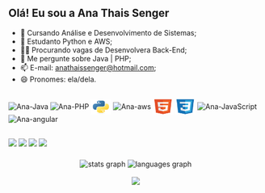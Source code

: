 ## Olá! Eu sou a Ana Thais Senger


<!--
**anatsenger/anatsenger** is a ✨ _special_ ✨ repository because its `README.md` (this file) appears on your GitHub profile.

Here are some ideas to get you started:
-->

- 🔭 Cursando Análise e Desenvolvimento de Sistemas;
- 🌱 Estudanto Python e AWS;
- 👨‍💻 Procurando vagas de Desenvolvera Back-End;
- 💬 Me pergunte sobre Java | PHP;
- 📫 E-mail: anathaissenger@hotmail.com;
- 😄 Pronomes: ela/dela.

<div style="display: inline_block"><br>
  <img align="center" alt="Ana-Java" height="80" width="40" src="https://cdn.jsdelivr.net/gh/devicons/devicon/icons/java/java-original.svg">
  <img align="center" alt="Ana-PHP" height="40" width="40" src="https://cdn.jsdelivr.net/gh/devicons/devicon/icons/php/php-original.svg">
  <img align="center" alt="Ana-Python" height="30" width="40" src="https://raw.githubusercontent.com/devicons/devicon/master/icons/python/python-original.svg">
  <img align="center" alt="Ana-aws" height="35" width="40" src="https://cdn.jsdelivr.net/gh/devicons/devicon/icons/amazonwebservices/amazonwebservices-original.svg">
  <img align="center" alt="Ana-HTML" height="30" width="40" src="https://raw.githubusercontent.com/devicons/devicon/master/icons/html5/html5-original.svg">
  <img align="center" alt="Ana-CSS" height="30" width="40" src="https://raw.githubusercontent.com/devicons/devicon/master/icons/css3/css3-original.svg">
  <img align="center" alt="Ana-JavaScript" height="30" width="40" src="https://cdn.jsdelivr.net/gh/devicons/devicon/icons/javascript/javascript-original.svg">
  <img align="center" alt="Ana-angular" height="30" width="40" src="https://cdn.jsdelivr.net/gh/devicons/devicon/icons/angularjs/angularjs-original.svg" >
</div>

  ##
  
<div>
   <a href="https://instagram.com/anatsenger" target="_blank"><img src="https://img.shields.io/badge/-Instagram-%23E4405F?style=for-the-badge&logo=instagram&logoColor=white" target="_blank"></a>
   <a href="https://www.linkedin.com/in/anatsenger" target="_blank"><img src="https://img.shields.io/badge/-LinkedIn-%230077B5?style=for-the-badge&logo=linkedin&logoColor=white" target="_blank"></a> 
   <a href = "https://twitter.com/AnaTSenger"><img src="https://img.shields.io/badge/Twitter-1DA1F2?style=for-the-badge&logo=twitter&logoColor=white" target="_blank"></a>
   <a href = "mailto:anathaissenger@gmail.com"><img src="https://img.shields.io/badge/-Gmail-%23333?style=for-the-badge&logo=gmail&logoColor=white" target="_blank"></a>
</div>

###

<div align="center">
  <img height="150" alt="stats graph" src="https://github-readme-stats.vercel.app/api?username=anatsenger&show_icons=true&theme=dracula&count_private=true&includes_all_commits=true"  />
  <img src="https://github-readme-stats.vercel.app/api/top-langs?locale=en&hide_title=false&layout=compact&card_width=320&langs_count=5&theme=dracula&hide_border=false&username=anatsenger" height="150" alt="languages graph"  />
</div>

<br clear="both">

<div align="center">
  <img src="https://github.com/eagrundy/eagrundy/blob/output/github-contribution-grid-snake.svg"/>
</div>

